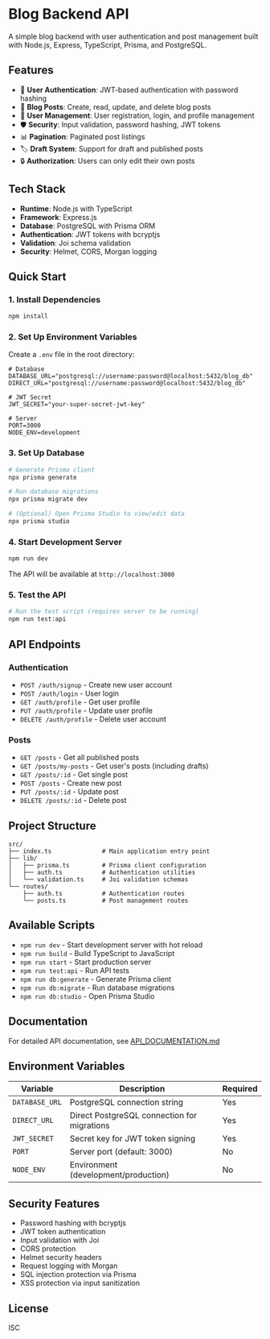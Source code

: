 # Blog Backend API

A simple blog backend with user authentication and post management built with Node.js, Express, TypeScript, Prisma, and PostgreSQL.

## Features

- 🔐 **User Authentication**: JWT-based authentication with password hashing
- 📝 **Blog Posts**: Create, read, update, and delete blog posts
- 👤 **User Management**: User registration, login, and profile management
- 🛡️ **Security**: Input validation, password hashing, JWT tokens
- 📊 **Pagination**: Paginated post listings
- 🏷️ **Draft System**: Support for draft and published posts
- 🔒 **Authorization**: Users can only edit their own posts

## Tech Stack

- **Runtime**: Node.js with TypeScript
- **Framework**: Express.js
- **Database**: PostgreSQL with Prisma ORM
- **Authentication**: JWT tokens with bcryptjs
- **Validation**: Joi schema validation
- **Security**: Helmet, CORS, Morgan logging

## Quick Start

### 1. Install Dependencies
```bash
npm install
```

### 2. Set Up Environment Variables
Create a `.env` file in the root directory:
```env
# Database
DATABASE_URL="postgresql://username:password@localhost:5432/blog_db"
DIRECT_URL="postgresql://username:password@localhost:5432/blog_db"

# JWT Secret
JWT_SECRET="your-super-secret-jwt-key"

# Server
PORT=3000
NODE_ENV=development
```

### 3. Set Up Database
```bash
# Generate Prisma client
npx prisma generate

# Run database migrations
npx prisma migrate dev

# (Optional) Open Prisma Studio to view/edit data
npx prisma studio
```

### 4. Start Development Server
```bash
npm run dev
```

The API will be available at `http://localhost:3000`

### 5. Test the API
```bash
# Run the test script (requires server to be running)
npm run test:api
```

## API Endpoints

### Authentication
- `POST /auth/signup` - Create new user account
- `POST /auth/login` - User login
- `GET /auth/profile` - Get user profile
- `PUT /auth/profile` - Update user profile
- `DELETE /auth/profile` - Delete user account

### Posts
- `GET /posts` - Get all published posts
- `GET /posts/my-posts` - Get user's posts (including drafts)
- `GET /posts/:id` - Get single post
- `POST /posts` - Create new post
- `PUT /posts/:id` - Update post
- `DELETE /posts/:id` - Delete post

## Project Structure

```
src/
├── index.ts              # Main application entry point
├── lib/
│   ├── prisma.ts         # Prisma client configuration
│   ├── auth.ts           # Authentication utilities
│   └── validation.ts     # Joi validation schemas
└── routes/
    ├── auth.ts           # Authentication routes
    └── posts.ts          # Post management routes
```

## Available Scripts

- `npm run dev` - Start development server with hot reload
- `npm run build` - Build TypeScript to JavaScript
- `npm run start` - Start production server
- `npm run test:api` - Run API tests
- `npm run db:generate` - Generate Prisma client
- `npm run db:migrate` - Run database migrations
- `npm run db:studio` - Open Prisma Studio

## Documentation

For detailed API documentation, see [API_DOCUMENTATION.md](./API_DOCUMENTATION.md)

## Environment Variables

| Variable | Description | Required |
|----------|-------------|----------|
| `DATABASE_URL` | PostgreSQL connection string | Yes |
| `DIRECT_URL` | Direct PostgreSQL connection for migrations | Yes |
| `JWT_SECRET` | Secret key for JWT token signing | Yes |
| `PORT` | Server port (default: 3000) | No |
| `NODE_ENV` | Environment (development/production) | No |

## Security Features

- Password hashing with bcryptjs
- JWT token authentication
- Input validation with Joi
- CORS protection
- Helmet security headers
- Request logging with Morgan
- SQL injection protection via Prisma
- XSS protection via input sanitization

## License

ISC
